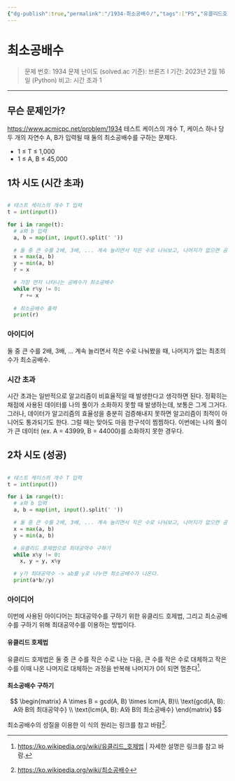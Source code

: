 ```yaml
---
{"dg-publish":true,"permalink":"/1934-최소공배수/","tags":["PS","유클리드호제법"],"created":"2024-02-16T15:05:05.688+09:00","updated":"2024-02-16T15:53:50.608+09:00"}
---
```



# 최소공배수

> 문제 번호: 1934
> 문제 난이도 (solved.ac 기준): 브론즈 I
> 기간: 2023년 2월 16일 (Python)
> 비고: 시간 초과 1
---

## 무슨 문제인가?

https://www.acmicpc.net/problem/1934
테스트 케이스의 개수 T, 케이스 하나 당 두 개의 자연수 A, B가 입력될 때 둘의 최소공배수를 구하는 문제다.
+ 1 ≤ T ≤ 1,000
+ 1 ≤ A, B ≤ 45,000

## 1차 시도 (시간 초과)

```Python

# 테스트 케이스의 개수 T 입력
t = int(input())

for i in range(t):
  # a와 b 입력
  a, b = map(int, input().split(' '))

  # 둘 중 큰 수를 2배, 3배, ... 계속 늘리면서 작은 수로 나눠보고, 나머지가 없으면 공배수
  x = max(a, b)
  y = min(a, b)
  r = x

  # 가장 먼저 나타나는 공배수가 최소공배수
  while r%y != 0:
    r += x
  
  # 최소공배수 출력
  print(r)

```

### 아이디어

둘 중 큰 수를 2배, 3배, ... 계속 늘리면서 작은 수로 나눠봤을 때, 나머지가 없는 최초의 수가 최소공배수.

### 시간 초과

시간 초과는 일반적으로 알고리즘이 비효율적일 때 발생한다고 생각하면 된다. 정확히는 채점에 사용된 데이터를 나의 풀이가 소화하지 못할 때 발생하는데, 보통은 그게 그거다. 그러나, 데이터가 알고리즘의 효율성을 충분히 검증해내지 못하면 알고리즘이 최적이 아니어도 통과되기도 한다. 그럴 때는 맞아도 마음 한구석이 찜찜하다. 이번에는 나의 풀이가 큰 데이터 (ex. A = 43999, B = 44000)를 소화하지 못한 경우다.

## 2차 시도 (성공)

```Python

# 테스트 케이스의 개수 T 입력
t = int(input())

for i in range(t):
  # a와 b 입력
  a, b = map(int, input().split(' '))

  # 둘 중 큰 수를 2배, 3배, ... 계속 늘리면서 작은 수로 나눠보고, 나머지가 없으면 공배수
  x = max(a, b)
  y = min(a, b)

  # 유클리드 호제법으로 최대공약수 구하기
  while x%y != 0:
    x, y = y, x%y

  # y가 최대공약수 -> ab를 y로 나누면 최소공배수가 나온다.
  print(a*b//y)

```

### 아이디어

이번에 사용된 아이디어는 최대공약수를 구하기 위한 유클리드 호제법, 그리고 최소공배수를 구하기 위해 최대공약수를 이용하는 방법이다.

#### 유클리드 호제법

유클리드 호제법은 둘 중 큰 수를 작은 수로 나눈 다음, 큰 수를 작은 수로 대체하고 작은 수를 이때 나온 나머지로 대체하는 과정을 반복해 나머지가 0이 되면 멈춘다[^1].

[^1]: https://ko.wikipedia.org/wiki/유클리드_호제법 | 자세한 설명은 링크를 참고 바람.

#### 최소공배수 구하기

$$
\begin{matrix}
    A \times B = gcd(A, B) \times lcm(A, B)\\
    \text{gcd(A, B): A와 B의 최대공약수} \\
    \text{lcm(A, B): A와 B의 최소공배수}
\end{matrix}
$$

최소공배수의 성질을 이용한 이 식의 원리는 링크를 참고 바람[^2].

[^2]: https://ko.wikipedia.org/wiki/최소공배수